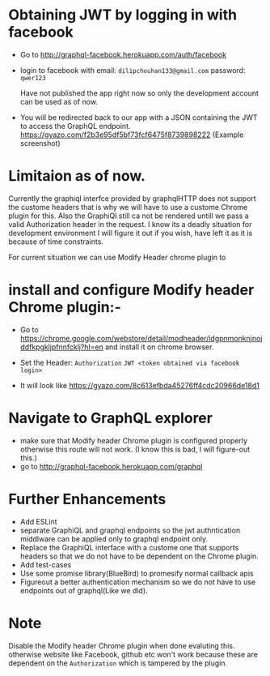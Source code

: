 # Obtaining JWT by logging in with facebook
- Go to http://graphql-facebook.herokuapp.com/auth/facebook
- login to facebook with
  email: `dilipchouhan133@gmail.com`
  password: `qwer123`

  Have not published the app right now so only the development account can be used as of now.
- You will be redirected back to our app with a JSON containing the JWT to access the GraphQL endpoint.
  https://gyazo.com/f2b3e95df5bf73fcf6475f8739898222 (Example screenshot)


# Limitaion as of now.

Currently the graphiql interfce provided by graphqlHTTP does not support the custome headers that is why we will have to use a custome Chrome plugin for this. Also the GraphiQl still ca not be rendered untill we pass a valid Authorization header in the request. I know its a deadly situation for development environment I will figure it out if you wish, have left it as it is because of time constraints.

For current situation we can use Modify Header chrome plugin to

# install and configure Modify header Chrome plugin:-
- Go to https://chrome.google.com/webstore/detail/modheader/idgpnmonknjnojddfkpgkljpfnnfcklj?hl=en and install it on chrome browser.

- Set the Header:
  `Authorization` `JWT <token obtained via facebook login>`
- It will look like
  https://gyazo.com/8c613efbda45276ff4cdc20966de18d1

# Navigate to GraphQL explorer
- make sure that Modify header Chrome plugin is configured properly otherwise this route will not work. (I know this is bad, I will figure-out this.)
- go to http://graphql-facebook.herokuapp.com/graphql

# Further Enhancements
- Add ESLint
- separate GraphiQL and graphql endpoints so the jwt authntication middlware can be applied only to graphql endpoint only.
- Replace the GraphiQL interface with a custome one that supports headers so that we do not have to be dependent on the Chrome plugin.
- Add test-cases
- Use some promise library(BlueBird) to promesify normal callback apis
- Figureout a better authentication mechanism so we do not have to use endpoints out of graphql(Like we did).

# Note
Disable the Modify header Chrome plugin when done evaluting this. otherwise website like Facebook, github etc won't work because these are dependent on the `Authorization` which is tampered by the plugin.
